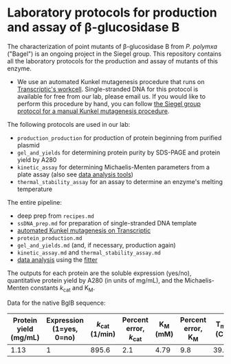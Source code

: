 # Laboratory protocols for production and assay of β-glucosidase B

The characterization of point mutants of β-glucosidase B from *P. polymxa* ("Bagel") is an ongoing project in the Siegel group. This repository contains all the laboratory protocols for the production and assay of mutants of this enzyme.

+ We use an automated Kunkel mutagenesis procedure that runs on [Transcriptic's workcell](https://www.transcriptic.com/). Single-stranded DNA for this protocol is available for free from our lab, please email us. If you would like to perform this procedure by hand, you can follow [the Siegel group protocol for a manual Kunkel mutagenesis procedure](https://docs.google.com/a/ucdavis.edu/folderview?usp=sharing&id=0B3zIXvOOrmpqcEM5WWRadThsVUE).

The following protocols are used in our lab:

+ `production_production` for production of protein beginning from purified plasmid
+ `gel_and_yields` for determining protein purity by SDS-PAGE and protein yield by A280
+ `kinetic_assay` for determining Michaelis-Menten parameters from a plate assay (also see [data analysis tools](bagel-fitter))
+ `thermal_stability_assay` for an assay to determine an enzyme's melting temperature

The entire pipeline:

+ deep prep from `recipes.md`
+ `ssDNA_prep.md` for preparation of single-stranded DNA template
+ [automated Kunkel mutagenesis on Transcriptic](bagel-robot)
+ `protein_production.md`
+ `gel_and_yields.md` (and, if necessary, production again)
+ `kinetic_assay.md` and `thermal_stability_assay.md`
+ [data analysis](bagel-fitter) using the [fitter]()

The outputs for each protein are the soluble expression (yes/no), quantitative protein yield by A280 (in units of mg/mL), and the Michaelis-Menten constants *k*<sub>cat</sub> and K<sub>M</sub>.

Data for the native BglB sequence:

| Protein yield (mg/mL) | Expression (1=yes, 0=no) | *k*<sub>cat</sub> (1/min) | Percent error, *k*<sub>cat</sub> |K<sub>M</sub> (mM) | Percent error, K<sub>M</sub> | T<sub>m</sub> (C)
|---|---|------|-----|------|-------|--------
|1.13|1|895.6|2.1|4.79|9.8|39.6
